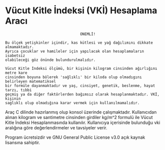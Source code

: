# Vücut Kitle İndeksi (VKİ) Hesaplama Aracı


                                      ÖNEMLİ!

	Bu ölçek yetişkinler içindir, kas kütlesi ve yağ dağılımını dikkate almamaktadır.
	Ayrıca çocuklar ve hamileler için yapılacak olan hesaplamaların isabetsiz
	olabileceği göz önünde bulundurulmalıdır.

	Vücut Kitle İndeksi ölçümü, bir kişinin kilogram cinsinden ağırlığını metre kare
	cinsinden boyuna bölerek 'sağlıklı' bir kiloda olup olmadıgını belirleyen matematiksel
	bir formüle dayanmaktadır ve yaş, cinsiyet, genetik, beslenme, hayat tarzı, tıbbi
	geçmiş ya da diğer faktörlerden bağımsız olarak hesaplanmaktadır. VKİ, kişinin
	saglıklı olup olmadığına karar vermek için kullanılmamalıdır.



Araç C dilinde hazırlanmış olup konsol üzerinde çalışmaktadır. Kullanıcıdan alınan kilogram ve santimetre cinsinden girdiler kg/m^2 formulü ile Vücut Kitle İndeksi Hesaplanmasında kullanılır.
Kullanıcıya içerisinde bulunduğu vki aralığına göre değerlendirmeler ve tavsiyeler verir.

Program ücretsizdir ve GNU General Public License v3.0 açık kaynak lisansına sahiptir.

